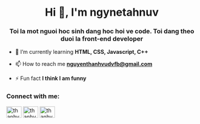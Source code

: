 <h1 align="center">Hi 👋, I'm ngynetahnuv</h1>
<h3 align="center">Toi la mot nguoi hoc sinh dang hoc hoi ve code. Toi dang theo duoi la front-end developer</h3>

- 🌱 I’m currently learning **HTML, CSS, Javascript, C++**

- 📫 How to reach me **nguyenthanhvudvfb@gmail.com**

- ⚡ Fun fact **I think I am funny**

<h3 align="left">Connect with me:</h3>
<p align="left">
<a href="https://fb.com/thanhvu.user" target="blank"><img align="center" src="https://raw.githubusercontent.com/rahuldkjain/github-profile-readme-generator/master/src/images/icons/Social/facebook.svg" alt="thanhvu.user" height="30" width="40" /></a>
<a href="https://instagram.com/thanhvu.user" target="blank"><img align="center" src="https://raw.githubusercontent.com/rahuldkjain/github-profile-readme-generator/master/src/images/icons/Social/instagram.svg" alt="thanhvu.user" height="30" width="40" /></a>
<a href="https://discord.gg/thanhvu.user" target="blank"><img align="center" src="https://raw.githubusercontent.com/rahuldkjain/github-profile-readme-generator/master/src/images/icons/Social/discord.svg" alt="thanhvu.user" height="30" width="40" /></a>
</p>
